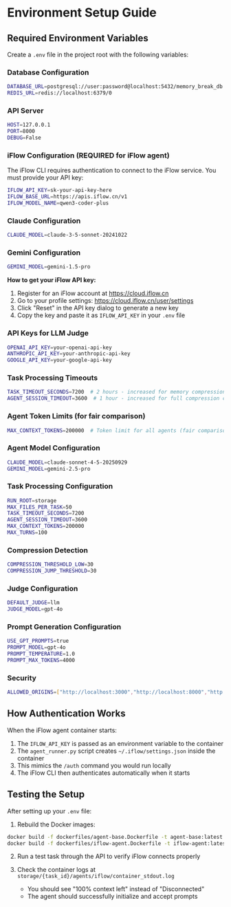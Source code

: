 # Environment Setup Guide

## Required Environment Variables

Create a `.env` file in the project root with the following variables:

### Database Configuration
```bash
DATABASE_URL=postgresql://user:password@localhost:5432/memory_break_db
REDIS_URL=redis://localhost:6379/0
```

### API Server
```bash
HOST=127.0.0.1
PORT=8000
DEBUG=False
```

### iFlow Configuration (REQUIRED for iFlow agent)

The iFlow CLI requires authentication to connect to the iFlow service. You must provide your API key:

```bash
IFLOW_API_KEY=sk-your-api-key-here
IFLOW_BASE_URL=https://apis.iflow.cn/v1
IFLOW_MODEL_NAME=qwen3-coder-plus
```

### Claude Configuration

```bash
CLAUDE_MODEL=claude-3-5-sonnet-20241022
```

### Gemini Configuration

```bash
GEMINI_MODEL=gemini-1.5-pro
```

**How to get your iFlow API key:**
1. Register for an iFlow account at https://cloud.iflow.cn
2. Go to your profile settings: https://cloud.iflow.cn/user/settings
3. Click "Reset" in the API key dialog to generate a new key
4. Copy the key and paste it as `IFLOW_API_KEY` in your `.env` file

### API Keys for LLM Judge
```bash
OPENAI_API_KEY=your-openai-api-key
ANTHROPIC_API_KEY=your-anthropic-api-key
GOOGLE_API_KEY=your-google-api-key
```

### Task Processing Timeouts
```bash
TASK_TIMEOUT_SECONDS=7200  # 2 hours - increased for memory compression detection
AGENT_SESSION_TIMEOUT=3600  # 1 hour - increased for full compression cycle
```

### Agent Token Limits (for fair comparison)
```bash
MAX_CONTEXT_TOKENS=200000  # Token limit for all agents (fair comparison)
```

### Agent Model Configuration
```bash
CLAUDE_MODEL=claude-sonnet-4-5-20250929
GEMINI_MODEL=gemini-2.5-pro
```

### Task Processing Configuration
```bash
RUN_ROOT=storage
MAX_FILES_PER_TASK=50
TASK_TIMEOUT_SECONDS=7200
AGENT_SESSION_TIMEOUT=3600
MAX_CONTEXT_TOKENS=200000
MAX_TURNS=100
```

### Compression Detection
```bash
COMPRESSION_THRESHOLD_LOW=30
COMPRESSION_JUMP_THRESHOLD=30
```

### Judge Configuration
```bash
DEFAULT_JUDGE=llm
JUDGE_MODEL=gpt-4o
```

### Prompt Generation Configuration
```bash
USE_GPT_PROMPTS=true
PROMPT_MODEL=gpt-4o
PROMPT_TEMPERATURE=1.0
PROMPT_MAX_TOKENS=4000
```

### Security
```bash
ALLOWED_ORIGINS=["http://localhost:3000","http://localhost:8000","http://127.0.0.1:8000"]
```

## How Authentication Works

When the iFlow agent container starts:
1. The `IFLOW_API_KEY` is passed as an environment variable to the container
2. The `agent_runner.py` script creates `~/.iflow/settings.json` inside the container
3. This mimics the `/auth` command you would run locally
4. The iFlow CLI then authenticates automatically when it starts

## Testing the Setup

After setting up your `.env` file:

1. Rebuild the Docker images:
```bash
docker build -f dockerfiles/agent-base.Dockerfile -t agent-base:latest .
docker build -f dockerfiles/iflow-agent.Dockerfile -t iflow-agent:latest .
```

2. Run a test task through the API to verify iFlow connects properly

3. Check the container logs at `storage/{task_id}/agents/iflow/container_stdout.log`
   - You should see "100% context left" instead of "Disconnected"
   - The agent should successfully initialize and accept prompts

